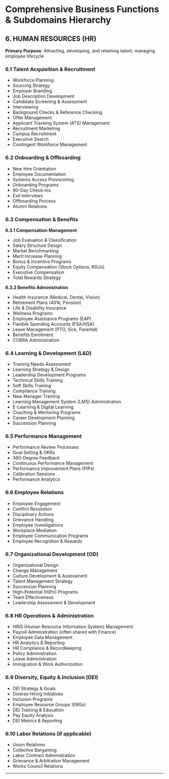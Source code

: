 # Comprehensive Business Functions & Subdomains Hierarchy

## 6. HUMAN RESOURCES (HR)

**Primary Purpose**: Attracting, developing, and retaining talent; managing employee lifecycle

### 6.1 Talent Acquisition & Recruitment
- Workforce Planning
- Sourcing Strategy
- Employer Branding
- Job Description Development
- Candidate Screening & Assessment
- Interviewing
- Background Checks & Reference Checking
- Offer Management
- Applicant Tracking System (ATS) Management
- Recruitment Marketing
- Campus Recruitment
- Executive Search
- Contingent Workforce Management

### 6.2 Onboarding & Offboarding
- New Hire Orientation
- Employee Documentation
- Systems Access Provisioning
- Onboarding Programs
- 90-Day Check-ins
- Exit Interviews
- Offboarding Process
- Alumni Relations

### 6.3 Compensation & Benefits
**6.3.1 Compensation Management**
- Job Evaluation & Classification
- Salary Structure Design
- Market Benchmarking
- Merit Increase Planning
- Bonus & Incentive Programs
- Equity Compensation (Stock Options, RSUs)
- Executive Compensation
- Total Rewards Strategy

**6.3.2 Benefits Administration**
- Health Insurance (Medical, Dental, Vision)
- Retirement Plans (401k, Pension)
- Life & Disability Insurance
- Wellness Programs
- Employee Assistance Programs (EAP)
- Flexible Spending Accounts (FSA/HSA)
- Leave Management (PTO, Sick, Parental)
- Benefits Enrollment
- COBRA Administration

### 6.4 Learning & Development (L&D)
- Training Needs Assessment
- Learning Strategy & Design
- Leadership Development Programs
- Technical Skills Training
- Soft Skills Training
- Compliance Training
- New Manager Training
- Learning Management System (LMS) Administration
- E-Learning & Digital Learning
- Coaching & Mentoring Programs
- Career Development Planning
- Succession Planning

### 6.5 Performance Management
- Performance Review Processes
- Goal Setting & OKRs
- 360-Degree Feedback
- Continuous Performance Management
- Performance Improvement Plans (PIPs)
- Calibration Sessions
- Performance Analytics

### 6.6 Employee Relations
- Employee Engagement
- Conflict Resolution
- Disciplinary Actions
- Grievance Handling
- Employee Investigations
- Workplace Mediation
- Employee Communication Programs
- Employee Recognition & Rewards

### 6.7 Organizational Development (OD)
- Organizational Design
- Change Management
- Culture Development & Assessment
- Talent Management Strategy
- Succession Planning
- High-Potential (HiPo) Programs
- Team Effectiveness
- Leadership Assessment & Development

### 6.8 HR Operations & Administration
- HRIS (Human Resource Information System) Management
- Payroll Administration (often shared with Finance)
- Employee Data Management
- HR Analytics & Reporting
- HR Compliance & Recordkeeping
- Policy Administration
- Leave Administration
- Immigration & Work Authorization

### 6.9 Diversity, Equity & Inclusion (DEI)
- DEI Strategy & Goals
- Diverse Hiring Initiatives
- Inclusion Programs
- Employee Resource Groups (ERGs)
- DEI Training & Education
- Pay Equity Analysis
- DEI Metrics & Reporting

### 6.10 Labor Relations (if applicable)
- Union Relations
- Collective Bargaining
- Labor Contract Administration
- Grievance & Arbitration Management
- Works Council Relations

---